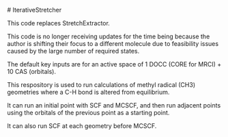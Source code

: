 \# IterativeStretcher

This code replaces StretchExtractor.

This code is no longer receiving updates for the time being because the author is shifting their focus to a different molecule due to feasibility issues caused by the large number of required states.

The default key inputs are for an active space of 1 DOCC (CORE for MRCI) + 10 CAS (orbitals).



This respository is used to run calculations of methyl radical (CH3) geometries where a C-H bond is altered from equilibrium.

It can run an initial point with SCF and MCSCF, and then run adjacent points using the orbitals of the previous point as a starting point.

It can also run SCF at each geometry before MCSCF.

